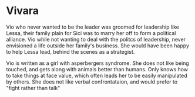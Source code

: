 # Vivara

Vio who never wanted to be the leader was groomed for leadership like Lessa, their family plain for Sici was to marry her off to form a political alliance. Vio while not wanting to deal with the politcs of leadership, never envisioned a life outside her family's business. She would have been happy to help Lessa lead, behind the scenes as a strategist.



Vio is written as a girl with asperbergers syndrome. She does not like being touched, and gets along with animals better than humans. Only knows how to take things at face value, which often leads her to be easily manipulated by others. She does not like verbal confrontataion, and would prefer to "fight rather than talk"


